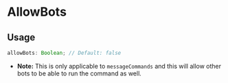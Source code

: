 # AllowBots

## Usage

```js
allowBots: Boolean; // Default: false
```

- **Note:** This is only applicable to `messageCommands` and this will allow other bots to be able to run the command as well.
